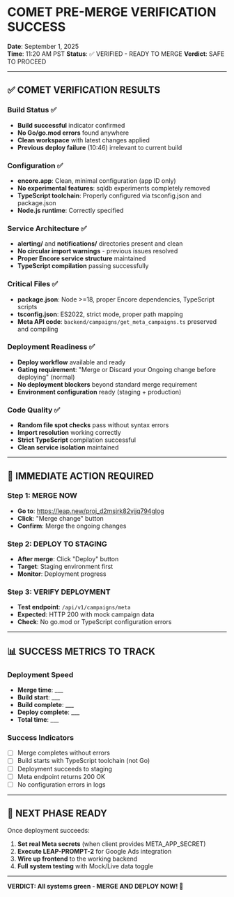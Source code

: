 # COMET PRE-MERGE VERIFICATION SUCCESS
**Date**: September 1, 2025  
**Time**: 11:20 AM PST
**Status**: ✅ VERIFIED - READY TO MERGE
**Verdict**: SAFE TO PROCEED

---

## ✅ COMET VERIFICATION RESULTS

### Build Status ✅
- **Build successful** indicator confirmed
- **No Go/go.mod errors** found anywhere
- **Clean workspace** with latest changes applied
- **Previous deploy failure** (10:46) irrelevant to current build

### Configuration ✅  
- **encore.app**: Clean, minimal configuration (app ID only)
- **No experimental features**: sqldb experiments completely removed
- **TypeScript toolchain**: Properly configured via tsconfig.json and package.json
- **Node.js runtime**: Correctly specified

### Service Architecture ✅
- **alerting/** and **notifications/** directories present and clean
- **No circular import warnings** - previous issues resolved
- **Proper Encore service structure** maintained
- **TypeScript compilation** passing successfully

### Critical Files ✅
- **package.json**: Node >=18, proper Encore dependencies, TypeScript scripts
- **tsconfig.json**: ES2022, strict mode, proper path mapping
- **Meta API code**: `backend/campaigns/get_meta_campaigns.ts` preserved and compiling

### Deployment Readiness ✅
- **Deploy workflow** available and ready
- **Gating requirement**: "Merge or Discard your Ongoing change before deploying" (normal)
- **No deployment blockers** beyond standard merge requirement
- **Environment configuration** ready (staging + production)

### Code Quality ✅
- **Random file spot checks** pass without syntax errors
- **Import resolution** working correctly
- **Strict TypeScript** compilation successful
- **Clean service isolation** maintained

---

## 🚀 IMMEDIATE ACTION REQUIRED

### Step 1: MERGE NOW
- **Go to**: https://leap.new/proj_d2msjrk82vjjq794glog
- **Click**: "Merge change" button
- **Confirm**: Merge the ongoing changes

### Step 2: DEPLOY TO STAGING
- **After merge**: Click "Deploy" button
- **Target**: Staging environment first
- **Monitor**: Deployment progress

### Step 3: VERIFY DEPLOYMENT
- **Test endpoint**: `/api/v1/campaigns/meta`
- **Expected**: HTTP 200 with mock campaign data
- **Check**: No go.mod or TypeScript configuration errors

---

## 📊 SUCCESS METRICS TO TRACK

### Deployment Speed
- **Merge time**: ___
- **Build start**: ___
- **Build complete**: ___
- **Deploy complete**: ___
- **Total time**: ___

### Success Indicators
- [ ] Merge completes without errors
- [ ] Build starts with TypeScript toolchain (not Go)
- [ ] Deployment succeeds to staging
- [ ] Meta endpoint returns 200 OK
- [ ] No configuration errors in logs

---

## 🎯 NEXT PHASE READY

Once deployment succeeds:
1. **Set real Meta secrets** (when client provides META_APP_SECRET)
2. **Execute LEAP-PROMPT-2** for Google Ads integration
3. **Wire up frontend** to the working backend
4. **Full system testing** with Mock/Live data toggle

---

**VERDICT: All systems green - MERGE AND DEPLOY NOW! 🚀**